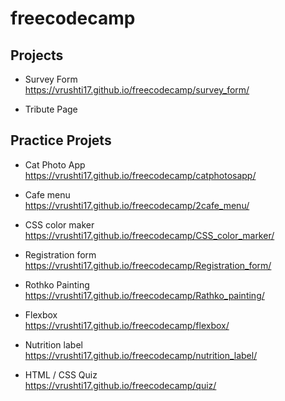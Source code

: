 # freecodecamp
## Projects

+ Survey Form <br>https://vrushti17.github.io/freecodecamp/survey_form/
* Tribute Page <br> 


## Practice Projets
+ Cat Photo App<br>https://vrushti17.github.io/freecodecamp/catphotosapp/
* Cafe menu<br>https://vrushti17.github.io/freecodecamp/2cafe_menu/
- CSS color maker<br>https://vrushti17.github.io/freecodecamp/CSS_color_marker/
* Registration form<br>https://vrushti17.github.io/freecodecamp/Registration_form/
- Rothko Painting<br>https://vrushti17.github.io/freecodecamp/Rathko_painting/
* Flexbox <br>https://vrushti17.github.io/freecodecamp/flexbox/
+ Nutrition label<br>https://vrushti17.github.io/freecodecamp/nutrition_label/

* HTML / CSS Quiz<br>
https://vrushti17.github.io/freecodecamp/quiz/
